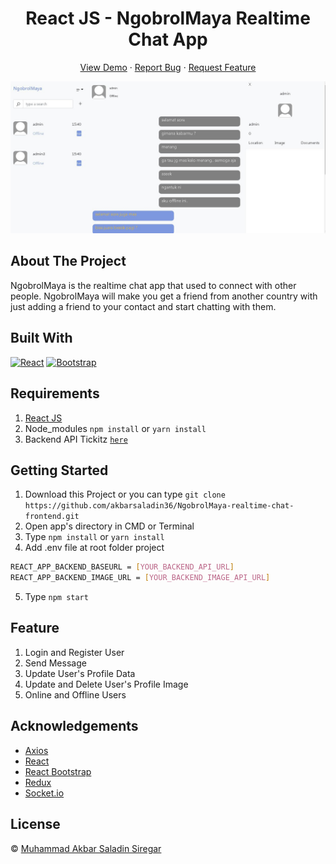 <h1 align='center'>React JS - NgobrolMaya Realtime Chat App</h1>
  <p align="center">
    <a href="https://ngobrolmaya-realtime-chat.netlify.app/">View Demo</a>
    ·
    <a href="https://github.com/akbarsaladin36/NgobrolMaya-realtime-chat-frontend/issues">Report Bug</a>
    ·
    <a href="https://github.com/akbarsaladin36/NgobrolMaya-realtime-chat-frontend/pulls">Request Feature</a>
  </p>

![Image Banner](public/home-screenshot.JPG)

## About The Project

NgobrolMaya is the realtime chat app that used to connect with other people. NgobrolMaya will make you get a friend from another country with just adding a friend to your contact and start chatting with them. 

## Built With

[![React](https://img.shields.io/badge/React-v17.0.2-blue)](https://github.com/facebook/react)
[![Bootstrap](https://img.shields.io/badge/Bootstrap-v4.6.x-blue)](https://github.com/react-bootstrap/react-bootstrap)

## Requirements

1. <a href="https://github.com/facebook/create-react-app">React JS</a>
2. Node_modules `npm install` or `yarn install`
3. Backend API Tickitz [`here`](https://github.com/akbarsaladin36/NgobrolMaya-realtime-chat-backend)

## Getting Started

1. Download this Project or you can type `git clone https://github.com/akbarsaladin36/NgobrolMaya-realtime-chat-frontend.git`
2. Open app's directory in CMD or Terminal
3. Type `npm install` or `yarn install`
4. Add .env file at root folder project

```sh
REACT_APP_BACKEND_BASEURL = [YOUR_BACKEND_API_URL]
REACT_APP_BACKEND_IMAGE_URL = [YOUR_BACKEND_IMAGE_API_URL]
```

5. Type `npm start`

## Feature

1. Login and Register User
2. Send Message 
3. Update User's Profile Data
4. Update and Delete User's Profile Image
5. Online and Offline Users

## Acknowledgements

- [Axios](https://www.npmjs.com/package/axios)
- [React](https://reactjs.org/)
- [React Bootstrap](https://react-bootstrap.github.io/)
- [Redux](https://github.com/reduxjs/react-redux)
- [Socket.io](https://github.com/socketio/socket.io)

## License

© [Muhammad Akbar Saladin Siregar](https://github.com/akbarsaladin36/)